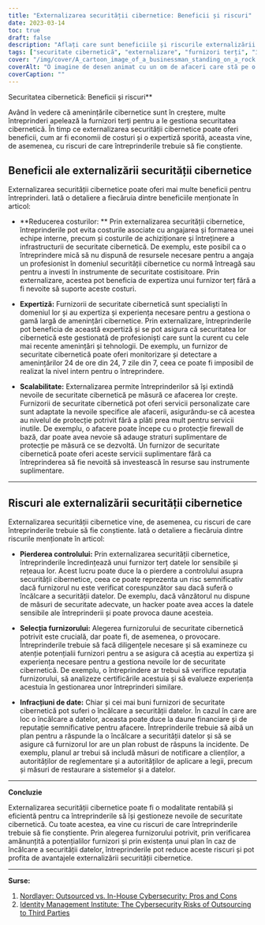 ```yaml
---
title: "Externalizarea securității cibernetice: Beneficii și riscuri"
date: 2023-03-14
toc: true
draft: false
description: "Aflați care sunt beneficiile și riscurile externalizării securității cibernetice către furnizori terți și cum să alegeți furnizorul potrivit pentru afacerea dumneavoastră."
tags: ["securitate cibernetică", "externalizare", "furnizori terți", "încălcarea datelor", "selecția furnizorului", "economii de costuri", "expertiză", "scalabilitate", "pierderea controlului", "planul de răspuns la incidente", "gestionarea riscurilor", "securitatea afacerilor", "externalizarea securității", "amenințări cibernetice", "securitatea rețelei", "protecția datelor", "gestionarea vulnerabilității", "apărare cibernetică", "continuitatea afacerilor", "securitatea informațiilor"]
cover: "/img/cover/A_cartoon_image_of_a_businessman_standing_on_a_rock.png"
coverAlt: "O imagine de desen animat cu un om de afaceri care stă pe o stâncă și ține în mână un scut pentru a-și proteja afacerea de amenințările cibernetice, cu un rând de furnizori terți care stau în spatele său și oferă diferite servicii de securitate."
coverCaption: ""
---
```

 Securitatea cibernetică: Beneficii și riscuri**

Având în vedere că amenințările cibernetice sunt în creștere, multe întreprinderi apelează la furnizori terți pentru a le gestiona securitatea cibernetică. În timp ce externalizarea securității cibernetice poate oferi beneficii, cum ar fi economii de costuri și o expertiză sporită, aceasta vine, de asemenea, cu riscuri de care întreprinderile trebuie să fie conștiente.

## Beneficii ale externalizării securității cibernetice

Externalizarea securității cibernetice poate oferi mai multe beneficii pentru întreprinderi. Iată o detaliere a fiecăruia dintre beneficiile menționate în articol:

- **Reducerea costurilor: ** Prin externalizarea securității cibernetice, întreprinderile pot evita costurile asociate cu angajarea și formarea unei echipe interne, precum și costurile de achiziționare și întreținere a infrastructurii de securitate cibernetică. De exemplu, este posibil ca o întreprindere mică să nu dispună de resursele necesare pentru a angaja un profesionist în domeniul securității cibernetice cu normă întreagă sau pentru a investi în instrumente de securitate costisitoare. Prin externalizare, acestea pot beneficia de expertiza unui furnizor terț fără a fi nevoite să suporte aceste costuri.

- **Expertiză:** Furnizorii de securitate cibernetică sunt specialiști în domeniul lor și au expertiza și experiența necesare pentru a gestiona o gamă largă de amenințări cibernetice. Prin externalizare, întreprinderile pot beneficia de această expertiză și se pot asigura că securitatea lor cibernetică este gestionată de profesioniști care sunt la curent cu cele mai recente amenințări și tehnologii. De exemplu, un furnizor de securitate cibernetică poate oferi monitorizare și detectare a amenințărilor 24 de ore din 24, 7 zile din 7, ceea ce poate fi imposibil de realizat la nivel intern pentru o întreprindere.

- **Scalabilitate:** Externalizarea permite întreprinderilor să își extindă nevoile de securitate cibernetică pe măsură ce afacerea lor crește. Furnizorii de securitate cibernetică pot oferi servicii personalizate care sunt adaptate la nevoile specifice ale afacerii, asigurându-se că acestea au nivelul de protecție potrivit fără a plăti prea mult pentru servicii inutile. De exemplu, o afacere poate începe cu o protecție firewall de bază, dar poate avea nevoie să adauge straturi suplimentare de protecție pe măsură ce se dezvoltă. Un furnizor de securitate cibernetică poate oferi aceste servicii suplimentare fără ca întreprinderea să fie nevoită să investească în resurse sau instrumente suplimentare.

______

## Riscuri ale externalizării securității cibernetice

Externalizarea securității cibernetice vine, de asemenea, cu riscuri de care întreprinderile trebuie să fie conștiente. Iată o detaliere a fiecăruia dintre riscurile menționate în articol:

- **Pierderea controlului:** Prin externalizarea securității cibernetice, întreprinderile încredințează unui furnizor terț datele lor sensibile și rețeaua lor. Acest lucru poate duce la o pierdere a controlului asupra securității cibernetice, ceea ce poate reprezenta un risc semnificativ dacă furnizorul nu este verificat corespunzător sau dacă suferă o încălcare a securității datelor. De exemplu, dacă vânzătorul nu dispune de măsuri de securitate adecvate, un hacker poate avea acces la datele sensibile ale întreprinderii și poate provoca daune acesteia.

- **Selecția furnizorului:** Alegerea furnizorului de securitate cibernetică potrivit este crucială, dar poate fi, de asemenea, o provocare. Întreprinderile trebuie să facă diligențele necesare și să examineze cu atenție potențialii furnizori pentru a se asigura că aceștia au expertiza și experiența necesare pentru a gestiona nevoile lor de securitate cibernetică. De exemplu, o întreprindere ar trebui să verifice reputația furnizorului, să analizeze certificările acestuia și să evalueze experiența acestuia în gestionarea unor întreprinderi similare.

- **Infracțiuni de date:** Chiar și cei mai buni furnizori de securitate cibernetică pot suferi o încălcare a securității datelor. În cazul în care are loc o încălcare a datelor, aceasta poate duce la daune financiare și de reputație semnificative pentru afacere. Întreprinderile trebuie să aibă un plan pentru a răspunde la o încălcare a securității datelor și să se asigure că furnizorul lor are un plan robust de răspuns la incidente. De exemplu, planul ar trebui să includă măsuri de notificare a clienților, a autorităților de reglementare și a autorităților de aplicare a legii, precum și măsuri de restaurare a sistemelor și a datelor.

______

**Concluzie**

Externalizarea securității cibernetice poate fi o modalitate rentabilă și eficientă pentru ca întreprinderile să își gestioneze nevoile de securitate cibernetică. Cu toate acestea, ea vine cu riscuri de care întreprinderile trebuie să fie conștiente. Prin alegerea furnizorului potrivit, prin verificarea amănunțită a potențialilor furnizori și prin existența unui plan în caz de încălcare a securității datelor, întreprinderile pot reduce aceste riscuri și pot profita de avantajele externalizării securității cibernetice.

______

**Surse:**

1. [Nordlayer: Outsourced vs. In-House Cybersecurity: Pros and Cons](https://nordlayer.com/blog/outsourced-vs-in-house-cybersecurity-pros-and-cons/)
2. [Identity Management Institute: The Cybersecurity Risks of Outsourcing to Third Parties](https://identitymanagementinstitute.org/the-cybersecurity-risks-of-outsourcing-to-third-parties/)
